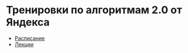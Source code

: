 # Тренировки по алгоритмам 2.0 от Яндекса

* [Расписание](https://yandex.ru/yaintern/algorithm-training#schedule)
* [Лекции](https://www.youtube.com/playlist?list=PL6Wui14DvQPySdPv5NUqV3i8sDbHkCKC5)

